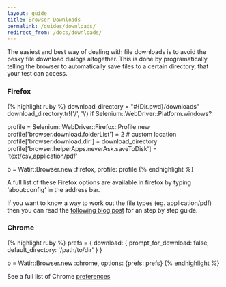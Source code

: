 ```yaml
---
layout: guide
title: Browser Downloads
permalink: /guides/downloads/
redirect_from: /docs/downloads/
---
```


The easiest and best way of dealing with file downloads is to avoid the pesky file download dialogs altogether.
This is done by programatically telling the browser to automatically save files to a certain directory, that your test can access.

### Firefox

{%  highlight ruby %}
download_directory = "#{Dir.pwd}/downloads"
download_directory.tr!('/', '\\') if Selenium::WebDriver::Platform.windows?

profile = Selenium::WebDriver::Firefox::Profile.new
profile['browser.download.folderList'] = 2 # custom location
profile['browser.download.dir'] = download_directory
profile['browser.helperApps.neverAsk.saveToDisk'] = 'text/csv,application/pdf'

b = Watir::Browser.new :firefox, profile: profile
{% endhighlight %}

A full list of these Firefox options are available in firefox by typing ‘about:config‘ in the address bar.

If you want to know a way to work out the file types (eg. application/pdf) then you can read the [following blog post](http://watirmelon.com/2011/09/07/determining-file-mime-types-to-autosave-using-firefox-watir-webdriver/) for an step by step guide.

### Chrome

{% highlight ruby %}
prefs = {
  download: {
    prompt_for_download: false,
    default_directory: '/path/to/dir'
  }
}

b = Watir::Browser.new :chrome, options: {prefs: prefs}
{% endhighlight %}

See a full list of Chrome [preferences](http://codesearch.google.com/codesearch#OAMlx_jo-ck/src/chrome/common/pref_names.cc&exact_package=chromium)

